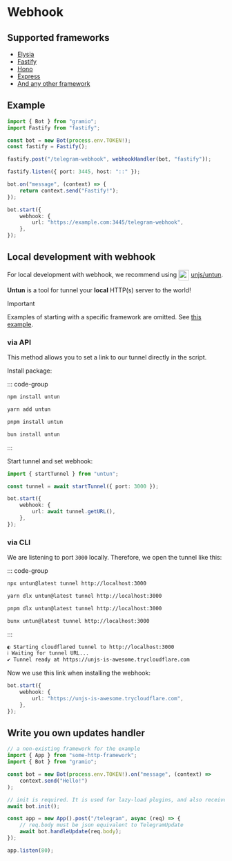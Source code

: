 # Webhook

## Supported frameworks

-   [Elysia](https://elysiajs.com/)
-   [Fastify](https://fastify.dev/)
-   [Hono](https://hono.dev/)
-   [Express](https://expressjs.com/)
-   [And any other framework](#write-you-own-updates-handler)

## Example

```ts
import { Bot } from "gramio";
import Fastify from "fastify";

const bot = new Bot(process.env.TOKEN!);
const fastify = Fastify();

fastify.post("/telegram-webhook", webhookHandler(bot, "fastify"));

fastify.listen({ port: 3445, host: "::" });

bot.on("message", (context) => {
    return context.send("Fastify!");
});

bot.start({
    webhook: {
        url: "https://example.com:3445/telegram-webhook",
    },
});
```

## Local development with webhook

For local development with webhook, we recommend using <a href="https://github.com/unjs/untun" target="_blank" rel="noopener noreferrer">
<img src="https://unjs.io/assets/logos/untun.svg" alt="untun Logo" width="24" height="24" style="vertical-align:middle; display: inline-block; margin-right: 5px;">unjs/untun</a>.

**Untun** is a tool for tunnel your **local** HTTP(s) server to the world!

> [!IMPORTANT]
> Examples of starting with a specific framework are omitted. See [this example](#example).

### via API

This method allows you to set a link to our tunnel directly in the script.

Install package:

::: code-group

```bash [npm]
npm install untun
```

```bash [yarn]
yarn add untun
```

```bash [pnpm]
pnpm install untun
```

```bash [bun]
bun install untun
```

:::

Start tunnel and set webhook:

```ts
import { startTunnel } from "untun";

const tunnel = await startTunnel({ port: 3000 });

bot.start({
    webhook: {
        url: await tunnel.getURL(),
    },
});
```

### via CLI

We are listening to port `3000` locally. Therefore, we open the tunnel like this:

::: code-group

```bash [npm]
npx untun@latest tunnel http://localhost:3000
```

```bash [yarn]
yarn dlx untun@latest tunnel http://localhost:3000
```

```bash [pnpm]
pnpm dlx untun@latest tunnel http://localhost:3000
```

```bash [bun]
bunx untun@latest tunnel http://localhost:3000
```

:::

```bash
◐ Starting cloudflared tunnel to http://localhost:3000
ℹ Waiting for tunnel URL...
✔ Tunnel ready at https://unjs-is-awesome.trycloudflare.com
```

Now we use this link when installing the webhook:

```ts
bot.start({
    webhook: {
        url: "https://unjs-is-awesome.trycloudflare.com",
    },
});
```

## Write you own updates handler

```ts
// a non-existing framework for the example
import { App } from "some-http-framework";
import { Bot } from "gramio";

const bot = new Bot(process.env.TOKEN!).on("message", (context) =>
    context.send("Hello!")
);

// init is required. It is used for lazy-load plugins, and also receives information about the bot.
await bot.init();

const app = new App().post("/telegram", async (req) => {
    // req.body must be json equivalent to TelegramUpdate
    await bot.handleUpdate(req.body);
});

app.listen(80);
```
